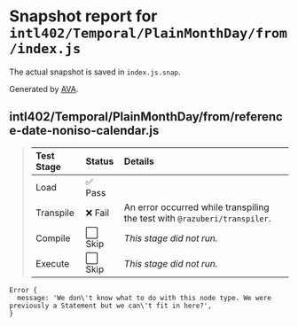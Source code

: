 # Snapshot report for `intl402/Temporal/PlainMonthDay/from/index.js`

The actual snapshot is saved in `index.js.snap`.

Generated by [AVA](https://avajs.dev).

## intl402/Temporal/PlainMonthDay/from/reference-date-noniso-calendar.js

> | Test Stage | Status | Details |
> | :-- | :-- | :-- |
> | Load | ✅ Pass |  |
> | Transpile | ❌ Fail | An error occurred while transpiling the test with `@razuberi/transpiler`. |
> | Compile | ⬜ Skip | *This stage did not run.* |
> | Execute | ⬜ Skip | *This stage did not run.* |

    Error {
      message: 'We don\'t know what to do with this node type. We were previously a Statement but we can\'t fit in here?',
    }
